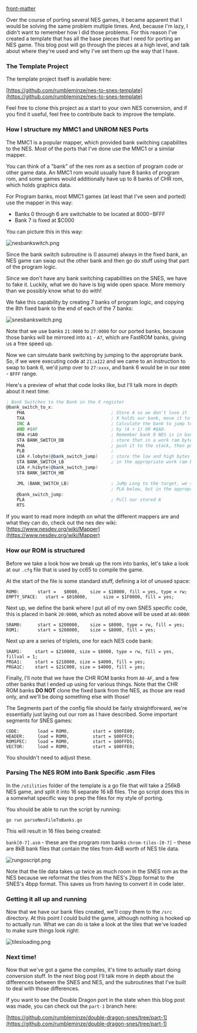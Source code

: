 [front-matter](http://jekyllrb.com/docs/frontmatter/) 

Over the course of porting several NES games, it became apparent that I would be solving the same problem multiple times.  And, because I'm lazy, I didn't want to remember how I did those problems.  For this reason I've created a template that has all the base pieces that I need for porting an NES game.  This blog post will go through the pieces at a high level, and talk about where they're used and why I've set them up the way that I have.

### The Template Project

The template project itself is available here:  

[https://github.com/rumbleminze/nes-to-snes-template](https://github.com/rumbleminze/nes-to-snes-template)

Feel free to clone this project as a start to your own NES conversion, and if you find it useful, feel free to contribute back to improve the template.

### How I structure my MMC1 and UNROM NES Ports

The MMC1 is a popular mapper, which provided bank switching capabilites to the NES. Most of the ports that I've done use the MMC1 or a similar mapper.  

You can think of a "bank" of the nes rom as a section of program code or other game data.  An MMC1 rom would usually have 8 banks of program rom, and some games would additionally have up to 8 banks of CHR rom, which holds graphics data.  

For Program banks, most MMC1 games (at least that I've seen and ported) use the mapper in this way:

* Banks 0 through 6 are switchable to be located at $8000-$BFFF
* Bank 7 is fixed at $C000

You can picture this in this way:

![nesbankswitch.png]({{site.baseurl}}/images/nesbankswitch.png)

Since the bank switch subroutine is (I assume) always in the fixed bank, an NES game can swap out the other bank and then go do stuff using that part of the program logic.

Since we don't have any bank switching capabilities on the SNES, we have to fake it.  Luckily, what we do have is big wide open space.  More memory than we possibly know what to do with!

We fake this capability by creating 7 banks of program logic, and copying the 8th fixed bank to the end of each of the 7 banks:

![snesbankswitch.png]({{site.baseurl}}/images/snesbankswitch.png)

Note that we use banks `21:0000` to `27:0000` for our ported banks, because those banks will be mirrored into `A1` - `A7`, which are FastROM banks, giving us a free speed up.

Now we can simulate bank switching by jumping to the appropriate bank.  So, if we were executing code at `21:a122` and we came to an instruction to swap to bank 6, we'd jump over to `27:xxxx`, and bank 6 would be in our `8000` - `BFFF` range.

Here's a preview of what that code looks like, but I'll talk more in depth about it next time:
```asm
; Bank Switches to the Bank in the X register
@bank_switch_to_x:
    PHA									; Store A so we don't lose it
    TXA									; X holds our bank, move it to A
    INC A								; Calculate the bank to jump to
    AND #$0F							; by (A + 1) OR #$A0.  
    ORA #$A0							; Remember bank 0 NES is in bank A1
    STA BANK_SWITCH_DB					; store that in a work ram byte
    PHA									; push it to the stack, then pull it as the DB
    PLB									;
    LDA #.lobyte(@bank_switch_jump)		; store the low and high bytes of the label below
    STA BANK_SWITCH_LB					; in the appropriate work ram bytes
    LDA #.hibyte(@bank_switch_jump)
    STA BANK_SWITCH_HB

    JML (BANK_SWITCH_LB)				; JuMp Long to the target, we should end up at the 
										; PLA below, but in the appropriate target bank
    @bank_switch_jump:
    PLA									; Pull our stored A
    RTS
```


If you want to read more indepth on what the different mappers are and what they can do, check out the nes dev wiki:  [https://www.nesdev.org/wiki/Mapper](https://www.nesdev.org/wiki/Mapper)

### How our ROM is structured

Before we take a look how we break up the rom into banks, let's take a look at our `.cfg` file that is used by cc65 to compile the game.

At the start of the file is some standard stuff, defining a lot of unused space:

```
ROM0:       start =   $0000,    size = $10000, fill = yes, type = rw;  
EMPTY_SPACE:   start = $010000,      size = $1F0000, fill = yes;
```


Next up, we define the bank where I put all of my own SNES specific code, this is placed in bank `20:0000`, which as noted above will be used at `A0:0000`:

```
SRAM0:      start = $200000,    size = $8000, type = rw, fill = yes;  
ROM1:       start = $208000,    size = $8000, fill = yes;
```

Next up are a series of triplets, one for each NES code bank:
```
SRAM1:     start = $210000, size = $8000, type = rw, fill = yes, fillval = 1;  
PRGA1:     start = $218000, size = $4000, fill = yes;
PRGA1C:    start = $21C000, size = $4000, fill = yes;
```

Finally, I'll note that we have the CHR ROM banks from `A8-AF`, and a few other banks that I ended up using for various things.  Note that the CHR ROM banks **DO NOT** clone the fixed bank from the NES, as those are read only, and we'll be doing something else with those!


The Segments part of the config file should be fairly straightforward, we're essentially just laying out our rom as I have described.  Some important segments for SNES games:

```
CODE:       load = ROM0,         start = $00FE00;
HEADER:     load = ROM0,         start = $00FFC0;
ROMSPEC:    load = ROM0,         start = $00FFD5;
VECTOR:     load = ROM0,         start = $00FFE0;
```

You shouldn't need to adjust these.

### Parsing The NES ROM into Bank Specific .asm Files

In the `/utilities` folder of the template is a go file that will take a 256kB NES game, and split it into 16 separate 16 kB files.  The go script does this in a somewhat specific way to prep the files for my style of porting.

You should be able to run the script by running:

`go run parseNesFileToBanks.go`

This will result in 16 files being created:

`bank[0-7].asm` - these are the program rom banks
`chrom-tiles-[0-7]` - these are 8kB bank files that contain the tiles from 4kB worth of NES tile data.

![rungoscript.png]({{site.baseurl}}/images/rungoscript.png)


Note that the tile data takes up twice as much room in the SNES rom as the NES because we reformat the tiles from the NES's 2bpp format to the SNES's 4bpp format.  This saves us from having to convert it in code later.

### Getting it all up and running ###

Now that we have our bank files created, we'll copy them to the `/src` directory.  At this point I could build the game, although nothing is hooked up to actually run.  What we can do is take a look at the tiles that we've loaded to make sure things look right:

![tilesloading.png]({{site.baseurl}}/images/tilesloading.png)


### Next time! ###

Now that we've got a game the compiles, it's time to actually start doing conversion stuff.  In the next blog post I'll talk more in depth about the differences between the SNES and NES, and the subroutines that I've built to deal with those differences.

If you want to see the Double Dragon port in the state when this blog post was made, you can check out the `part-1` branch here:

[https://github.com/rumbleminze/double-dragon-snes/tree/part-1](https://github.com/rumbleminze/double-dragon-snes/tree/part-1)
